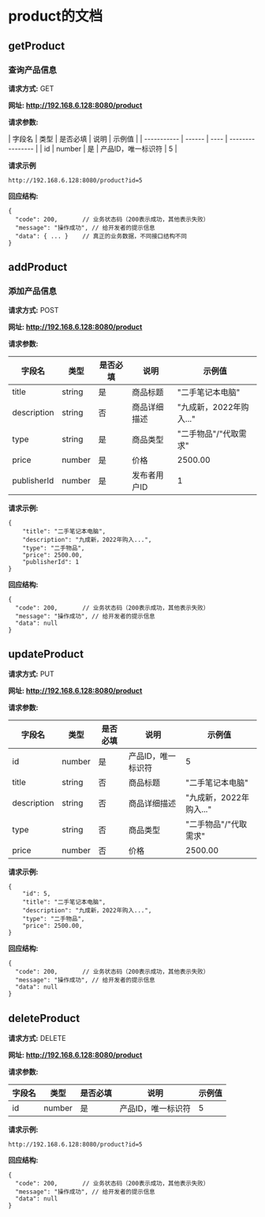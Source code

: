 # product的文档

## getProduct

### 查询产品信息

**请求方式:** GET

**网址: http://192.168.6.128:8080/product**

**请求参数:**

| 字段名         | 类型     | 是否必填 | 说明      | 示例值              |
| ----------- | ------ | ---- | ---------------- |
| id          | number | 是    | 产品ID，唯一标识符 | 5                |

**请求示例**

    http://192.168.6.128:8080/product?id=5

**回应结构:**

```
{
  "code": 200,       // 业务状态码（200表示成功，其他表示失败）
  "message": "操作成功", // 给开发者的提示信息
  "data": { ... }    // 真正的业务数据，不同接口结构不同
}
```

## addProduct

### 添加产品信息

**请求方式:** POST

**网址: http://192.168.6.128:8080/product**

**请求参数:**

| 字段名         | 类型     | 是否必填 | 说明      | 示例值              |
| ----------- | ------ | ---- | ------- | ---------------- |
| title       | string | 是    | 商品标题    | "二手笔记本电脑"        |
| description | string | 否    | 商品详细描述  | "九成新，2022年购入..." |
| type        | string | 是    | 商品类型    | "二手物品"/"代取需求"   |
| price       | number | 是    | 价格      | 2500.00          |
| publisherId | number | 是    | 发布者用户ID | 1                |


**请求示例:**
```
{
    "title": "二手笔记本电脑",
    "description": "九成新，2022年购入...",
    "type": "二手物品",
    "price": 2500.00,
    "publisherId": 1
}
```

**回应结构:**

```
{
  "code": 200,       // 业务状态码（200表示成功，其他表示失败）
  "message": "操作成功", // 给开发者的提示信息
  "data": null
}
```

## updateProduct

**请求方式:** PUT

**网址: http://192.168.6.128:8080/product**

**请求参数:**

| 字段名         | 类型     | 是否必填 | 说明      | 示例值              |
| ----------- | ------ | ---- | ---------------- |-|
| id          | number | 是    | 产品ID，唯一标识符 | 5                |
| title       | string | 否    | 商品标题    | "二手笔记本电脑"        |
| description | string | 否    | 商品详细描述  | "九成新，2022年购入..." |
| type        | string | 否    | 商品类型    | "二手物品"/"代取需求"   |
| price       | number | 否    | 价格      | 2500.00          |

**请求示例:**
```
{
    "id": 5,
    "title": "二手笔记本电脑",
    "description": "九成新，2022年购入...",
    "type": "二手物品",
    "price": 2500.00,
}
```

**回应结构:**

```
{
  "code": 200,       // 业务状态码（200表示成功，其他表示失败）
  "message": "操作成功", // 给开发者的提示信息
  "data": null
}
```

## deleteProduct

**请求方式:** DELETE

**网址: http://192.168.6.128:8080/product**

**请求参数:**

| 字段名         | 类型     | 是否必填 | 说明      | 示例值              |
| ----------- | ------ | ---- | ---------------- |-|
| id          | number | 是    | 产品ID，唯一标识符 | 5                |

**请求示例:**

    http://192.168.6.128:8080/product?id=5

**回应结构:**

```
{
  "code": 200,       // 业务状态码（200表示成功，其他表示失败）
  "message": "操作成功", // 给开发者的提示信息
  "data": null
}